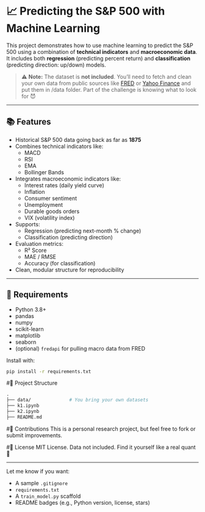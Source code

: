 # 📈 Predicting the S&P 500 with Machine Learning

This project demonstrates how to use machine learning to predict the S&P 500 using a combination of **technical indicators** and **macroeconomic data**. It includes both **regression** (predicting percent return) and **classification** (predicting direction: up/down) models.

> ⚠️ **Note:** The dataset is **not included**. You’ll need to fetch and clean your own data from public sources like [FRED](https://fred.stlouisfed.org/) or [Yahoo Finance](https://finance.yahoo.com/) and put them in /data folder. Part of the challenge is knowing what to look for 😈

---

## 📚 Features

- Historical S&P 500 data going back as far as **1875**
- Combines technical indicators like:
  - MACD
  - RSI
  - EMA
  - Bollinger Bands
- Integrates macroeconomic indicators like:
  - Interest rates (daily yield curve)
  - Inflation
  - Consumer sentiment
  - Unemployment
  - Durable goods orders
  - VIX (volatility index)
- Supports:
  - Regression (predicting next-month % change)
  - Classification (predicting direction)
- Evaluation metrics:
  - R² Score
  - MAE / RMSE
  - Accuracy (for classification)
- Clean, modular structure for reproducibility

---

## 🔧 Requirements

- Python 3.8+
- pandas
- numpy
- scikit-learn
- matplotlib
- seaborn
- (optional) `fredapi` for pulling macro data from FRED

Install with:

```bash
pip install -r requirements.txt
```

#📁 Project Structure
```graphql
.
├── data/              # You bring your own datasets
├── k1.ipynb       
├── k2.ipynb          
├── README.md
```


#🧠 Contributions
This is a personal research project, but feel free to fork or submit improvements.

#📜 License
MIT License.
Data not included. Find it yourself like a real quant 🔎



---

Let me know if you want:
- A sample `.gitignore`
- `requirements.txt`
- A `train_model.py` scaffold
- README badges (e.g., Python version, license, stars)

